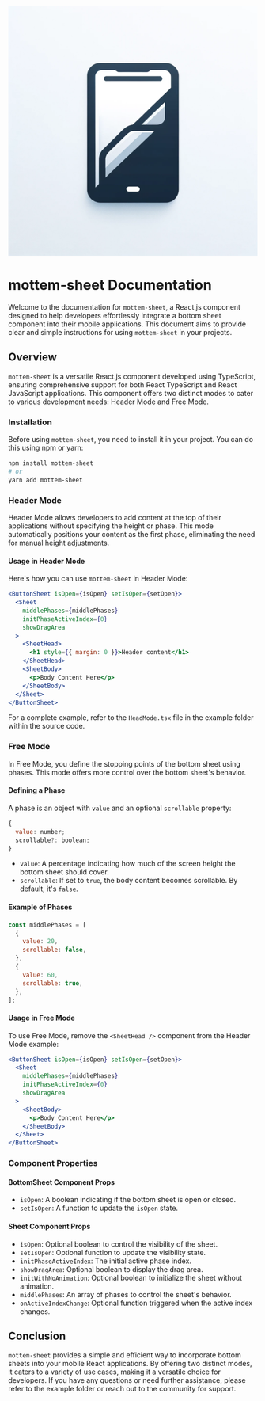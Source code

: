 ![LOGO](./public/logo.webp)

# mottem-sheet Documentation

Welcome to the documentation for `mottem-sheet`, a React.js component designed to help developers effortlessly integrate a bottom sheet component into their mobile applications. This document aims to provide clear and simple instructions for using `mottem-sheet` in your projects.

## Overview

`mottem-sheet` is a versatile React.js component developed using TypeScript, ensuring comprehensive support for both React TypeScript and React JavaScript applications. This component offers two distinct modes to cater to various development needs: Header Mode and Free Mode.

### Installation

Before using `mottem-sheet`, you need to install it in your project. You can do this using npm or yarn:

```bash
npm install mottem-sheet
# or
yarn add mottem-sheet
```

### Header Mode

Header Mode allows developers to add content at the top of their applications without specifying the height or phase. This mode automatically positions your content as the first phase, eliminating the need for manual height adjustments.

#### Usage in Header Mode

Here's how you can use `mottem-sheet` in Header Mode:

```jsx
<ButtonSheet isOpen={isOpen} setIsOpen={setOpen}>
  <Sheet
    middlePhases={middlePhases}
    initPhaseActiveIndex={0}
    showDragArea
  >
    <SheetHead>
      <h1 style={{ margin: 0 }}>Header content</h1>
    </SheetHead>
    <SheetBody>
      <p>Body Content Here</p>
    </SheetBody>
  </Sheet>
</ButtonSheet>
```

For a complete example, refer to the `HeadMode.tsx` file in the example folder within the source code.

### Free Mode

In Free Mode, you define the stopping points of the bottom sheet using phases. This mode offers more control over the bottom sheet's behavior.

#### Defining a Phase

A phase is an object with `value` and an optional `scrollable` property:

```js
{
  value: number;
  scrollable?: boolean;
}
```

- `value`: A percentage indicating how much of the screen height the bottom sheet should cover.
- `scrollable`: If set to `true`, the body content becomes scrollable. By default, it's `false`.

#### Example of Phases

```js
const middlePhases = [
  {
    value: 20,
    scrollable: false,
  },
  {
    value: 60,
    scrollable: true,
  },
];
```

#### Usage in Free Mode

To use Free Mode, remove the `<SheetHead />` component from the Header Mode example:

```jsx
<ButtonSheet isOpen={isOpen} setIsOpen={setOpen}>
  <Sheet
    middlePhases={middlePhases}
    initPhaseActiveIndex={0}
    showDragArea
  >
    <SheetBody>
      <p>Body Content Here</p>
    </SheetBody>
  </Sheet>
</ButtonSheet>
```

### Component Properties

#### BottomSheet Component Props

- `isOpen`: A boolean indicating if the bottom sheet is open or closed.
- `setIsOpen`: A function to update the `isOpen` state.

#### Sheet Component Props

- `isOpen`: Optional boolean to control the visibility of the sheet.
- `setIsOpen`: Optional function to update the visibility state.
- `initPhaseActiveIndex`: The initial active phase index.
- `showDragArea`: Optional boolean to display the drag area.
- `initWithNoAnimation`: Optional boolean to initialize the sheet without animation.
- `middlePhases`: An array of phases to control the sheet's behavior.
- `onActiveIndexChange`: Optional function triggered when the active index changes.

## Conclusion

`mottem-sheet` provides a simple and efficient way to incorporate bottom sheets into your mobile React applications. By offering two distinct modes, it caters to a variety of use cases, making it a versatile choice for developers. If you have any questions or need further assistance, please refer to the example folder or reach out to the community for support.
